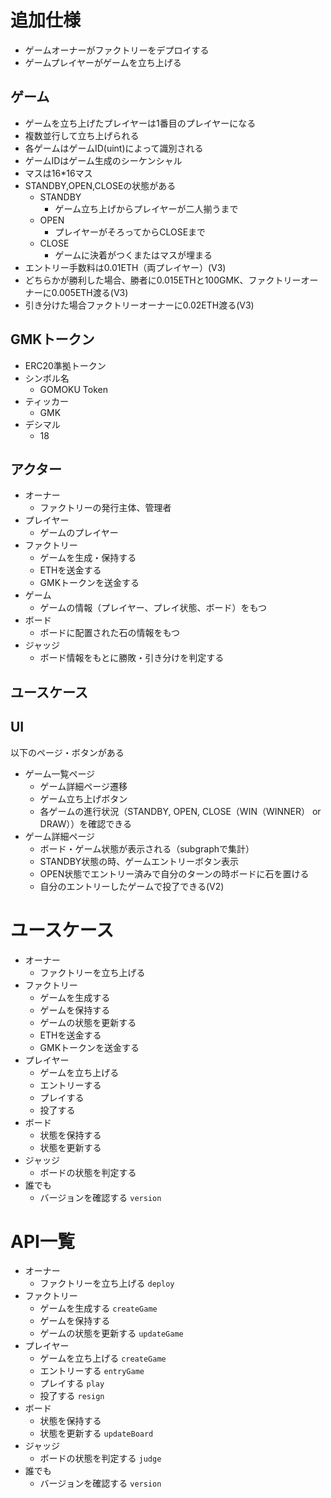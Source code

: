 # 追加仕様
- ゲームオーナーがファクトリーをデプロイする
- ゲームプレイヤーがゲームを立ち上げる

## ゲーム
- ゲームを立ち上げたプレイヤーは1番目のプレイヤーになる
- 複数並行して立ち上げられる
- 各ゲームはゲームID(uint)によって識別される
- ゲームIDはゲーム生成のシーケンシャル
- マスは16*16マス
- STANDBY,OPEN,CLOSEの状態がある
  - STANDBY
    - ゲーム立ち上げからプレイヤーが二人揃うまで
  - OPEN
    - プレイヤーがそろってからCLOSEまで
  - CLOSE
    - ゲームに決着がつくまたはマスが埋まる
- エントリー手数料は0.01ETH（両プレイヤー）(V3)
- どちらかが勝利した場合、勝者に0.015ETHと100GMK、ファクトリーオーナーに0.005ETH渡る(V3)
- 引き分けた場合ファクトリーオーナーに0.02ETH渡る(V3)

## GMKトークン
- ERC20準拠トークン
- シンボル名
  - GOMOKU Token
- ティッカー
  - GMK
- デシマル
  - 18

## アクター
- オーナー
  - ファクトリーの発行主体、管理者
- プレイヤー
  - ゲームのプレイヤー
- ファクトリー
  - ゲームを生成・保持する
  - ETHを送金する
  - GMKトークンを送金する
- ゲーム
  - ゲームの情報（プレイヤー、プレイ状態、ボード）をもつ
- ボード
  - ボードに配置された石の情報をもつ
- ジャッジ
  - ボード情報をもとに勝敗・引き分けを判定する

## ユースケース

## UI
以下のページ・ボタンがある
- ゲーム一覧ページ
  - ゲーム詳細ページ遷移
  - ゲーム立ち上げボタン
  - 各ゲームの進行状況（STANDBY, OPEN, CLOSE（WIN（WINNER） or DRAW））を確認できる
- ゲーム詳細ページ
  - ボード・ゲーム状態が表示される（subgraphで集計）
  - STANDBY状態の時、ゲームエントリーボタン表示
  - OPEN状態でエントリー済みで自分のターンの時ボードに石を置ける
  - 自分のエントリーしたゲームで投了できる(V2)

# ユースケース
- オーナー
  - ファクトリーを立ち上げる
- ファクトリー
  - ゲームを生成する
  - ゲームを保持する
  - ゲームの状態を更新する
  - ETHを送金する
  - GMKトークンを送金する
- プレイヤー
  - ゲームを立ち上げる
  - エントリーする
  - プレイする
  - 投了する
- ボード
  - 状態を保持する
  - 状態を更新する
- ジャッジ
  - ボードの状態を判定する
- 誰でも
  - バージョンを確認する `version`

# API一覧
- オーナー
  - ファクトリーを立ち上げる `deploy`
- ファクトリー
  - ゲームを生成する `createGame`
  - ゲームを保持する
  - ゲームの状態を更新する `updateGame`
- プレイヤー
  - ゲームを立ち上げる `createGame`
  - エントリーする `entryGame`
  - プレイする `play`
  - 投了する `resign`
- ボード
  - 状態を保持する
  - 状態を更新する `updateBoard`
- ジャッジ
  - ボードの状態を判定する `judge`
- 誰でも
  - バージョンを確認する `version`